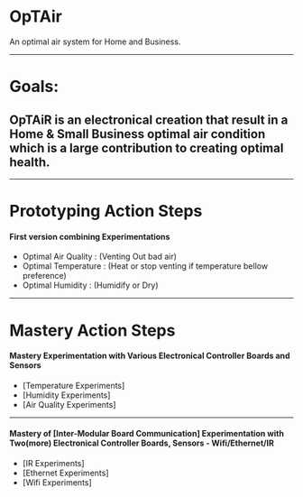 # OpTAir
An optimal air system for Home and Business.


----

# Goals:
## OpTAiR is an electronical creation that result in a Home & Small Business optimal air condition which is a large contribution to creating optimal health.

----
# Prototyping Action Steps
#### First version combining Experimentations
* Optimal Air Quality : (Venting Out bad air)
* Optimal Temperature : (Heat or stop venting if temperature bellow preference)
* Optimal Humidity    : (Humidify or Dry)
----
# Mastery Action Steps
#### Mastery Experimentation with Various Electronical Controller Boards and Sensors
* [Temperature Experiments]
* [Humidity Experiments]
* [Air Quality Experiments]
----
#### Mastery of [Inter-Modular Board Communication] Experimentation with Two(more) Electronical Controller Boards, Sensors - Wifi/Ethernet/IR 
* [IR Experiments]
* [Ethernet Experiments]
* [Wifi Experiments]
